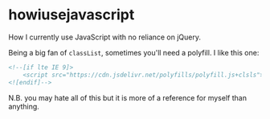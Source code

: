 # howiusejavascript

How I currently use JavaScript with no reliance on jQuery.

Being a big fan of `classList`, sometimes you'll need a polyfill. I like this one:

```html
<!--[if lte IE 9]>
	<script src="https://cdn.jsdelivr.net/polyfills/polyfill.js+clsls"></script>
<![endif]-->
```

N.B. you may hate all of this but it is more of a reference for myself than anything.